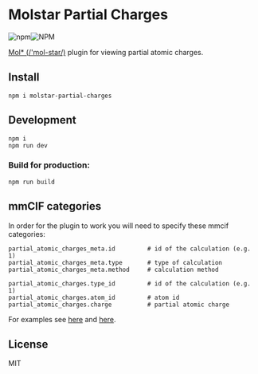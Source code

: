 # Molstar Partial Charges

![npm](https://img.shields.io/npm/v/molstar-partial-charges?color=pink&style=flat-square)![NPM](https://img.shields.io/npm/l/molstar-partial-charges?color=pink&style=flat-square)

[Mol\* (/'mol-star/)](https://github.com/molstar/molstar) plugin for viewing partial atomic charges.

## Install

    npm i molstar-partial-charges

## Development

    npm i
    npm run dev

### Build for production:

    npm run build

## mmCIF categories

In order for the plugin to work you will need to specify these mmcif categories:

    partial_atomic_charges_meta.id         # id of the calculation (e.g. 1)
    partial_atomic_charges_meta.type       # type of calculation
    partial_atomic_charges_meta.method     # calculation method

    partial_atomic_charges.type_id         # id of the calculation (e.g. 1)
    partial_atomic_charges.atom_id         # atom id
    partial_atomic_charges.charge          # partial atomic charge

For examples see [here](https://github.com/MergunFrimen/molstar-partial-charges/blob/f38f38d73d8deb0cf8f3c7213d6301f603031617/examples/2_4_dinitrophenol.charges.cif#L59-L68) and [here](https://github.com/MergunFrimen/molstar-partial-charges/blob/f38f38d73d8deb0cf8f3c7213d6301f603031617/examples/3bj1.charges.cif#L7265-L7274).

## License

MIT
